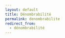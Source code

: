 ```yaml
---
layout: default
title: Dénombrabilité
permalink: denombrabilite
redirect_from:
  - dénombrabilité
---
```

